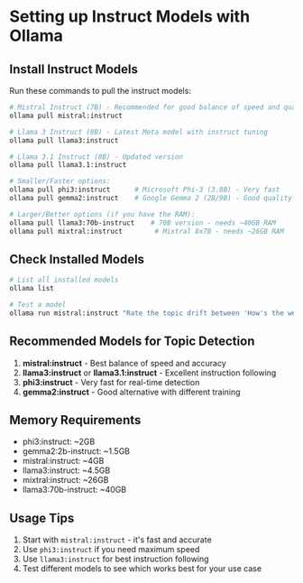 # Setting up Instruct Models with Ollama

## Install Instruct Models

Run these commands to pull the instruct models:

```bash
# Mistral Instruct (7B) - Recommended for good balance of speed and quality
ollama pull mistral:instruct

# Llama 3 Instruct (8B) - Latest Meta model with instruct tuning
ollama pull llama3:instruct

# Llama 3.1 Instruct (8B) - Updated version
ollama pull llama3.1:instruct

# Smaller/Faster options:
ollama pull phi3:instruct      # Microsoft Phi-3 (3.8B) - Very fast
ollama pull gemma2:instruct    # Google Gemma 2 (2B/9B) - Good quality

# Larger/Better options (if you have the RAM):
ollama pull llama3:70b-instruct    # 70B version - needs ~40GB RAM
ollama pull mixtral:instruct        # Mixtral 8x7B - needs ~26GB RAM
```

## Check Installed Models

```bash
# List all installed models
ollama list

# Test a model
ollama run mistral:instruct "Rate the topic drift between 'How's the weather?' and 'What's 2+2?' on a scale of 0 to 1. Respond with only a number."
```

## Recommended Models for Topic Detection

1. **mistral:instruct** - Best balance of speed and accuracy
2. **llama3:instruct** or **llama3.1:instruct** - Excellent instruction following
3. **phi3:instruct** - Very fast for real-time detection
4. **gemma2:instruct** - Good alternative with different training

## Memory Requirements

- phi3:instruct: ~2GB
- gemma2:2b-instruct: ~1.5GB  
- mistral:instruct: ~4GB
- llama3:instruct: ~4.5GB
- mixtral:instruct: ~26GB
- llama3:70b-instruct: ~40GB

## Usage Tips

1. Start with `mistral:instruct` - it's fast and accurate
2. Use `phi3:instruct` if you need maximum speed
3. Use `llama3:instruct` for best instruction following
4. Test different models to see which works best for your use case